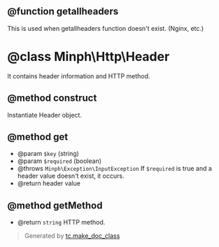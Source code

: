 ## @function getallheaders
This is used when getallheaders function doesn't exist. (Nginx, etc.)

# @class Minph\Http\Header
It contains header information and HTTP method.

## @method construct
Instantiate Header object.

## @method get
* @param `$key` (string)
* @param `$required` (boolean)
* @throws `Minph\Exception\InputException` If `$required` is true and a header value doesn't exist, it occurs.
* @return header value


## @method getMethod
* @return `string` HTTP method. 

>Generated by [tc.make_doc_class](https://github.com/ISSKJ/toolc-dist/)
